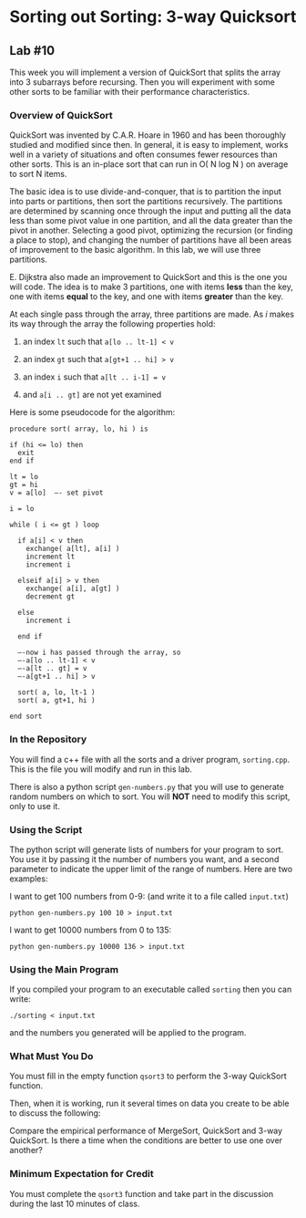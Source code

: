 # Sorting out Sorting: 3-way Quicksort

## Lab #10

This week you will implement a version of QuickSort that splits the array into 3 subarrays before recursing. Then you will experiment with some other sorts to be familiar with their performance characteristics.

### Overview of QuickSort

QuickSort was invented by C.A.R. Hoare in 1960 and has been thoroughly studied and modified since then. In general, it is easy to implement, works well in a variety of situations and often consumes fewer resources than other sorts. This is an in-place sort that can run in O( N log N ) on average to sort N items.

The basic idea is to use divide-and-conquer, that is to partition the input into parts or partitions, then sort the partitions recursively. The partitions are determined by scanning once through the input and putting all the data less than some pivot value in one partition, and all the data greater than the pivot in another. Selecting a good pivot, optimizing the recursion (or finding a place to stop), and changing the number of partitions have all been areas of improvement to the basic algorithm.  In this lab, we will use three partitions.

E. Dijkstra also made an improvement to QuickSort and this is the one you will code. The idea is to make 3 partitions, one with items **less** than the key, one with items **equal** to the key, and one with items **greater** than the key. 

At each single pass through the array, three partitions are made. As _i_ makes its way through the array the following properties hold:

1. an index `lt` such that `a[lo .. lt-1] < v` 

2. an index `gt` such that `a[gt+1 .. hi] > v`

3. an index `i` such that `a[lt .. i-1] = v`

4. and `a[i .. gt]` are not yet examined


Here is some pseudocode for the algorithm:

```
procedure sort( array, lo, hi ) is

if (hi <= lo) then
  exit
end if

lt = lo
gt = hi
v = a[lo]  —- set pivot

i = lo

while ( i <= gt ) loop

  if a[i] < v then
    exchange( a[lt], a[i] )
    increment lt
    increment i
   
  elseif a[i] > v then
    exchange( a[i], a[gt] )
    decrement gt

  else
    increment i

  end if

  —-now i has passed through the array, so
  —-a[lo .. lt-1] < v
  —-a[lt .. gt] = v
  —-a[gt+1 .. hi] > v
  
  sort( a, lo, lt-1 )
  sort( a, gt+1, hi )

end sort
```


### In the Repository

You will find a c++ file with all the sorts and a driver program, `sorting.cpp`. This is the file you will modify and run in this lab.

There is also a python script `gen-numbers.py` that you will use to generate random numbers on which to sort. You will **NOT** need to modify this script, only to use it.


### Using the Script

The python script will generate lists of numbers for your program to sort. You use it by passing it the number of numbers you want, and a second parameter to indicate the upper limit of the range of numbers. Here are two examples:

I want to get 100 numbers from 0-9: (and write it to a file called `input.txt`)

```
python gen-numbers.py 100 10 > input.txt
```


I want to get 10000 numbers from 0 to 135:

```
python gen-numbers.py 10000 136 > input.txt
```


### Using the Main Program

If you compiled your program to an executable called `sorting` then you can write:

```
./sorting < input.txt
```

and the numbers you generated will be applied to the program.

### What Must You Do

You must fill in the empty function `qsort3` to perform the 3-way QuickSort function.

Then, when it is working, run it several times on data you create to be able to discuss the following:

Compare the empirical performance of MergeSort, QuickSort and 3-way QuickSort. Is there a time when the conditions are better to use one over another?

### Minimum Expectation for Credit

You must complete the `qsort3` function and take part in the discussion during the last 10 minutes of class.
